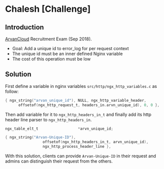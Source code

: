 # Chalesh [Challenge]

## Introduction
[ArvanCloud](https://www.arvancloud.com/en/) Recruitment Exam (Sep 2018).

- Goal: Add a unique id to error_log for per request context
- The unique id must be an inner defined Nginx variable
- The cost of this operation must be low

## Solution
First define a variable in nginx variables `src/http/ngx_http_variables.c` as follow:

```c
{ ngx_string("arvan_unique_id"), NULL, ngx_http_variable_header,
      offsetof(ngx_http_request_t, headers_in.arvn_unique_id), 0, 0 },
```
Then add variable for it to `ngx_http_headers_in_t` and finally add
its http header line parser to `ngx_http_headers_in`.

```c
ngx_table_elt_t                  *arvn_unique_id;
```

```c
{ ngx_string("Arvan-Unique-ID"),
                 offsetof(ngx_http_headers_in_t, arvn_unique_id),
                 ngx_http_process_header_line },
```

With this solution, clients can provide `Arvan-Unique-ID` in their request
and admins can distinguish their request from the others.
